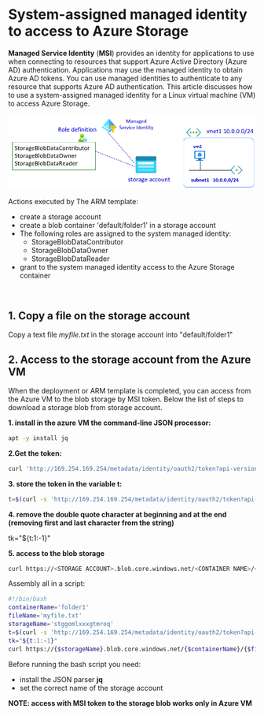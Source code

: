 <properties
pageTitle= 'System-assigned managed identity to access to Azure Storage'
description= "System-assigned managed identity to access to Azure Storage"
documentationcenter: na
services="Azure VPN"
documentationCenter="na"
authors="fabferri"
manager=""
editor="fabferri"/>

<tags
   ms.service="configuration-Example-Azure"
   ms.devlang="na"
   ms.topic="article"
   ms.tgt_pltfrm="Azure"
   ms.workload="na"
   ms.date="26/05/2022"
   ms.author="fabferri" />

# System-assigned managed identity to access to Azure Storage
**Managed Service Identity** (**MSI**) provides an identity for applications to use when connecting to resources that support Azure Active Directory (Azure AD) authentication.
Applications may use the managed identity to obtain Azure AD tokens. You can use managed identities to authenticate to any resource that supports Azure AD authentication.
This article discusses how to use a system-assigned managed identity for a Linux virtual machine (VM) to access Azure Storage. 

[![1]][1]

Actions executed by The ARM template:
* create a storage account 
* create a blob container 'default/folder1' in a storage account
* The following roles are assigned to the system managed identity:
   * StorageBlobDataContributor
   * StorageBlobDataOwner
   * StorageBlobDataReader
* grant to the system managed identity access to the Azure Storage container
<br>

## <a name="access to the storage account"></a>1. Copy a file on the storage account
Copy a text file _myfile.txt_ in the storage account into "default/folder1" 

## <a name="access to the storage account by MSI token"></a>2. Access to the storage account from the Azure VM
When the deployment or ARM template is completed, you can access from the Azure VM to the blob storage by MSI token.
Below the list of steps to download a storage blob from storage account.

**1. install in the azure VM the command-line JSON processor:**
```bash
apt -y install jq
```

**2.Get the token:**
```bash
curl 'http://169.254.169.254/metadata/identity/oauth2/token?api-version=2018-02-01&resource=https%3A%2F%2Fstorage.azure.com%2F' -H Metadata:true
```

**3. store the token in the variable t:**
```bash
t=$(curl -s 'http://169.254.169.254/metadata/identity/oauth2/token?api-version=2018-02-01&resource=https%3A%2F%2Fstorage.azure.com%2F' -H Metadata:true | jq .access_token)
```

**4. remove the double quote character at beginning and at the end (removing first and last character from the string)**

tk="${t:1:-1}"
 
**5. access to the blob storage**
```bash
curl https://<STORAGE ACCOUNT>.blob.core.windows.net/<CONTAINER NAME>/<FILE NAME> -H "x-ms-version: 2017-11-09" -H "Authorization: Bearer <ACCESS TOKEN>"
```

Assembly all in a script:

```bash
#!/bin/bash
containerName='folder1'
fileName='myfile.txt'
storageName='stggomlxxxgtmroq'
t=$(curl -s 'http://169.254.169.254/metadata/identity/oauth2/token?api-version=2018-02-01&resource=https%3A%2F%2Fstorage.azure.com%2F' -H Metadata:true | jq .access_token)
tk="${t:1:-1}"
curl https://{$storageName}.blob.core.windows.net/{$containerName}/{$fileName} -H "x-ms-version: 2017-11-09" -H "Authorization: Bearer ${tk}"
```

Before running the bash script you need:
- install the JSON parser **jq**
- set the correct name of the storage account

**NOTE: access with MSI token to the storage blob works only in Azure VM**

<!--Image References-->

[1]: ./media/network-diagram.png "network diagram" 

<!--Link References-->

